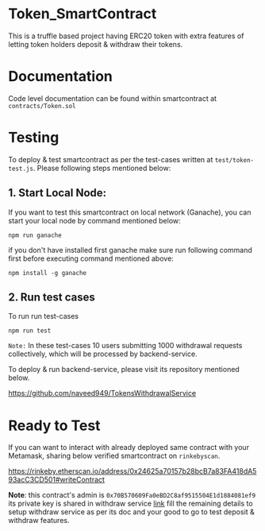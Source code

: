 # Token_SmartContract
This is a truffle based project having ERC20 token with extra features of letting token holders deposit &amp; withdraw their tokens.

# Documentation
Code level documentation can be found within smartcontract at `contracts/Token.sol`

# Testing
To deploy & test smartcontract as per the test-cases written at `test/token-test.js`. Please following steps mentioned below:

## 1. Start Local Node:
If you want to test this smartcontract on local network (Ganache), you can start your local node by command mentioned below:
```code
npm run ganache
```
if you don't have installed first ganache make sure run following command first before executing command mentioned above:
```code
npm install -g ganache
```

## 2. Run test cases
To run run test-cases
```code
npm run test
```
`Note:` In these test-cases 10 users submitting 1000 withdrawal requests collectively, which will be processed by backend-service.

To deploy & run backend-service, please visit its repository mentioned below.

https://github.com/naveed949/TokensWithdrawalService

# Ready to Test
If you can want to interact with already deployed same contract with your Metamask, sharing below verified smartcontract on `rinkebyscan`.

https://rinkeby.etherscan.io/address/0x24625a70157b28bcB7a83FA418dA593acC3CD501#writeContract

**Note**: this contract's admin is `0x70B570609Fa0eBD2C8af9515504E1d1884081ef9` its private key is shared in withdraw service [link](https://github.com/naveed949/TokensWithdrawalService/blob/a4b2da72bdd48c08b7454726ca681277b455f60b/utils/constants.json#L4) fill the remaining details to setup withdraw service as per its doc and your good to go to test deposit & withdraw features.